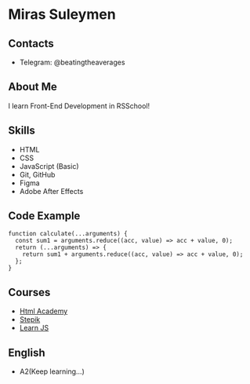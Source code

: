 # Miras Suleymen

## Contacts
* Telegram: @beatingtheaverages

## About Me
I learn Front-End Development in RSSchool!

## Skills
* HTML
* CSS
* JavaScript (Basic)
* Git, GitHub
* Figma
* Adobe After Effects

## Code Example
```
function calculate(...arguments) {
  const sum1 = arguments.reduce((acc, value) => acc + value, 0);
  return (...arguments) => {
    return sum1 + arguments.reduce((acc, value) => acc + value, 0);
  };
}
```

## Courses
* [Html Academy](https://www.htmlacademy.ru/)
* [Stepik](https://www.stepik.org/)
* [Learn JS](https://learn.javascript.ru/)

## English
* A2(Keep learning…)
